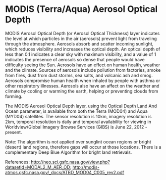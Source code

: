 # MODIS (Terra/Aqua) Aerosol Optical Depth

MODIS Aerosol Optical Depth (or Aerosol Optical Thickness) layer indicates the level at which particles in the air (aerosols) prevent light from traveling through the atmosphere. Aerosols absorb and scatter incoming sunlight, which reduces visibility and increases the optical depth. An optical depth of less than 0.1 indicates a clear sky with maximum visibility, and a value of 1 indicates the presence of aerosols so dense that people would have difficulty seeing the Sun. Aerosols have an effect on human health, weather and the climate. Sources of aerosols include pollution from factories, smoke from fires, dust from dust storms, sea salts, and volcanic ash and smog. Aerosols compromise human health when inhaled by people with asthma or other respiratory illnesses. Aerosols also have an affect on the weather and climate by cooling or warming the earth, helping or preventing clouds from forming.   

The MODIS Aerosol Optical Depth layer, using the Optical Depth Land And Ocean parameter, is available from both the Terra (MOD04) and Aqua (MYD04) satellites. The sensor resolution is 10km, imagery resolution is 2km, temporal resolution is daily and temporal availability for viewing in Worldview/Global Imagery Browse Services (GIBS) is June 22, 2012 - present.

Note: The algorithm is not applied over sunglint ocean regions or bright (desert) land regions, therefore gaps will occur at those locations. There is a complementary Deep Blue Algorithm for bright land retrievals.

References: <http://neo.sci.gsfc.nasa.gov/view.php?datasetId=MODAL2_M_AER_OD>; <http://modis-atmos.gsfc.nasa.gov/_docs/ATBD_MOD04_C005_rev2.pdf>
